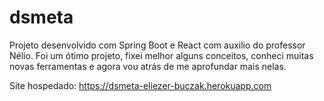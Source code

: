 # dsmeta
Projeto desenvolvido com Spring Boot e React com auxilio do professor Nélio.
Foi um ótimo projeto, fixei melhor alguns conceitos, conheci muitas novas ferramentas  e agora vou atrás de me aprofundar mais nelas.

Site hospedado:
https://dsmeta-eliezer-buczak.herokuapp.com
